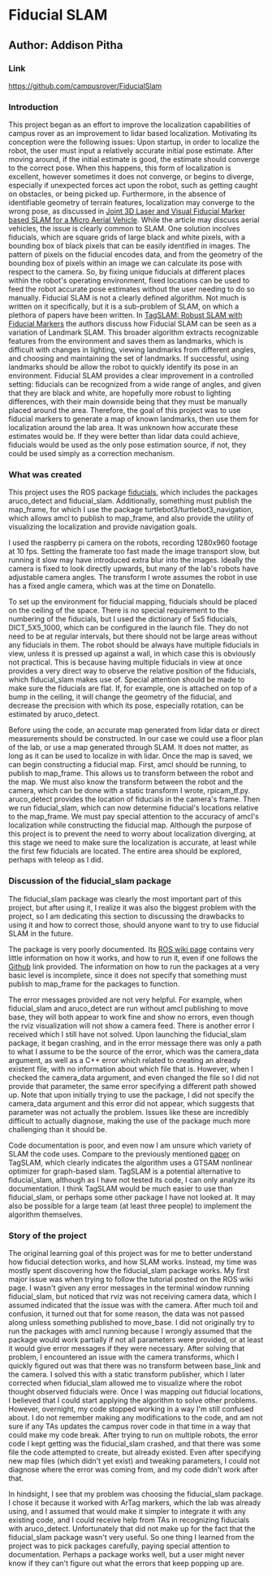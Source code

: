 # Fiducial SLAM
## Author: Addison Pitha
### Link
https://github.com/campusrover/FiducialSlam
### Introduction
This project began as an effort to improve the localization capabilities of campus rover as an improvement to lidar based localization. Motivating its conception were the following issues: Upon startup, in order to localize the robot, the user must input a relatively accurate initial pose estimate. After moving around, if the initial estimate is good, the estimate should converge to the correct pose. When this happens, this form of localization is excellent, however sometimes it does not converge, or begins to diverge, especially if unexpected forces act upon the robot, such as getting caught on obstacles, or being picked up. Furthermore, in the absence of identifiable geometry of terrain features, localization may converge to the wrong pose, as discussed in [Joint 3D Laser and Visual Fiducial Marker based SLAM for a Micro Aerial Vehicle](https://www.ais.uni-bonn.de/papers/MFI_2016_Houben.pdf). While the article may discuss aerial vehicles, the issue is clearly common to SLAM. One solution incolves fiducials, which are square grids of large black and white pixels, with a bounding box of black pixels that can be easily identified in images. The pattern of pixels on the fiducial encodes data, and from the geometry of the bounding box of pixels within an image we can calculate its pose with respect to the camera. So, by fixing unique fiducials at different places within the robot's operating environment, fixed locations can be used to feed the robot accurate pose estimates without the user needing to do so manually. Fiducial SLAM is not a clearly defined algorithm. Not much is written on it specifically, but it is a sub-problem of SLAM, on which a plethora of papers have been written. In [TagSLAM: Robust SLAM with Fiducial Markers](https://arxiv.org/abs/1910.00679) the authors discuss how Fiducial SLAM can be seen as a variation of Landmark SLAM. This broader algorithm extracts recognizable features from the environment and saves them as landmarks, which is difficult with changes in lighting, viewing landmarks from different angles, and choosing and maintaining the set of landmarks. If successful, using landmarks should be allow the robot to quickly identify its pose in an environment. Fiducial SLAM provides a clear improvement in a controlled setting: fiducials can be recognized from a wide range of angles, and given that they are black and white, are hopefully more robust to lighting differences, with their main downside being that they must be manually placed around the area. Therefore, the goal of this project was to use fiducial markers to generate a map of known landmarks, then use them for localization around the lab area. It was unknown how accurate these estimates would be. If they were better than lidar data could achieve, fiducials would be used as the only pose estimation source, if not, they could be used simply as a correction mechanism.
### What was created
This project uses the ROS package [fiducials](http://wiki.ros.org/fiducials?distro=melodic), which includes the packages aruco_detect and fiducial_slam. Additionally, something must publish the map_frame, for which I use the package turtlebot3/turtlebot3_navigation, which allows amcl to publish to map_frame, and also provide the utility of visualizing the localization and provide navigation goals.

I used the raspberry pi camera on the robots, recording 1280x960 footage at 10 fps. Setting the framerate too fast made the image transport slow, but running it slow may have introduced extra blur into the images. Ideally the camera is fixed to look directly upwards, but many of the lab's robots have adjustable camera angles. The transform I wrote assumes the robot in use has a fixed angle camera, which was at the time on Donatello.

To set up the environment for fiducial mapping, fiducials should be placed on the ceiling of the space. There is no special requirement to the numbering of the fiducials, but I used the dictionary of 5x5 fiducials, DICT_5X5_1000, which can be configured in the launch file. They do not need to be at regular intervals, but there should not be large areas without any fiducials in them. The robot should be always have multiple fiducials in view, unless it is pressed up against a wall, in which case this is obviously not practical. This is because having multiple fiducials in view at once provides a very direct way to observe the relative position of the fiducials, which fiducial_slam makes use of. Special attention should be made to make sure the fiducials are flat. If, for example, one is attached on top of a bump in the ceiling, it will change the geometry of the fiducial, and decrease the precision with which its pose, especially rotation, can be estimated by aruco_detect.

Before using the code, an accurate map generated from lidar data or direct measurements should be constructed. In our case we could use a floor plan of the lab, or use a map generated through SLAM. It does not matter, as long as it can be used to localize in with lidar. Once the map is saved, we can begin constructing a fiducial map. First, amcl should be running, to publish to map_frame. This allows us to transform between the robot and the map. We must also know the transform between the robot and the camera, which can be done with a static transform I wrote, rpicam_tf.py. aruco_detect provides the location of fiducials in the camera's frame. Then we run fiducial_slam, which can now determine fiducial's locations relative to the map_frame. We must pay special attention to the accuracy of amcl's localization while constructing the fiducial map. Although the purpose of this project is to prevent the need to worry about localization diverging, at this stage we need to make sure the localization is accurate, at least while the first few fiducials are located. The entire area should be explored, perhaps with teleop as I did.

### Discussion of the fiducial_slam package
The fiducial_slam package was clearly the most important part of this project, but after using it, I realize it was also the biggest problem with the project, so I am dedicating this section to discussing the drawbacks to using it and how to correct those, should anyone want to try to use fiducial SLAM in the future.

The package is very poorly documented. Its [ROS wiki page](http://wiki.ros.org/fiducials?distro=melodic) contains very little information on how it works, and how to run it, even if one follows the [Github](https://github.com/UbiquityRobotics/fiducials) link provided. The information on how to run the packages at a very basic level is incomplete, since it does not specify that something must publish to map_frame for the packages to function. 

The error messages provided are not very helpful. For example, when fiducial_slam and aruco_detect are run without amcl publishing to move base, they will both appear to work fine and show no errors, even though the rviz visualization will not show a camera feed. There is another error I received which I still have not solved. Upon launching the fiducial_slam package, it began crashing, and in the error message there was only a path to what I assume to be the source of the error, which was the camera_data argument, as well as a C++ error which related to creating an already existent file, with no information about which file that is. However, when I checked the camera_data argument, and even changed the file so I did not provide that parameter, the same error specifying a different path showed up. Note that upon initially trying to use the package, I did not specify the camera_data argument and this error did not appear, which suggests that parameter was not actually the problem. Issues like these are incredibly difficult to actually diagnose, making the use of the package much more challenging than it should be.

Code documentation is poor, and even now I am unsure which variety of SLAM the code uses. Compare to the previously mentioned [paper](https://arxiv.org/abs/1910.00679) on TagSLAM, which clearly indicates the algorithm uses a GTSAM nonlinear optimizer for graph-based slam. TagSLAM is a potential alternative to fiducial_slam, although as I have not tested its code, I can only analyze its documentation. I think TagSLAM would be much easier to use than fiducial_slam, or perhaps some other package I have not looked at. It may also be possible for a large team (at least three people) to implement the algorithm themselves.

### Story of the project
The original learning goal of this project was for me to better understand how fiducial detection works, and how SLAM works. Instead, my time was mostly spent discovering how the fiducial_slam package works. My first major issue was when trying to follow the tutorial posted on the ROS wiki page. I wasn't given any error messages in the terminal window running fiducial_slam, but noticed that rviz was not receiving camera data, which I assumed indicated that the issue was with the camera. After much toil and confusion, it turned out that for some reason, the data was not passed along unless something published to move_base. I did not originally try to run the packages with amcl running because I wrongly assumed that the package would work partially if not all parameters were provided, or at least it would give error messages if they were necessary. After solving that problem, I encountered an issue with the camera transforms, which I quickly figured out was that there was no transform between base_link and the camera. I solved this with a static transform publisher, which I later corrected when fiducial_slam allowed me to visualize where the robot thought observed fiducials were. Once I was mapping out fiducial locations, I believed that I could start applying the algorithm to solve other problems. However, overnight, my code stopped working in a way I'm still confused about. I do not remember making any modifications to the code, and am not sure if any TAs updates the campus rover code in that time in a way that could make my code break. After trying to run on multiple robots, the error code I kept getting was the fiducial_slam crashed, and that there was some file the code attempted to create, but already existed. Even after specifying new map files (which didn't yet exist) and tweaking parameters, I could not diagnose where the error was coming from, and my code didn't work after that.

In hindsight, I see that my problem was choosing the fiducial_slam package. I chose it because it worked with ArTag markers, which the lab was already using, and I assumed that would make it simpler to integrate it with any existing code, and I could receive help from TAs in recognizing fiducials with aruco_detect. Unfortunately that did not make up for the fact that the fiducial_slam package wasn't very useful. So one thing I learned from the project was to pick packages carefully, paying special attention to documentation. Perhaps a package works well, but a user might never know if they can't figure out what the errors that keep popping up are.
